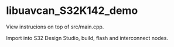 # libuavcan_S32K142_demo

View instrucions on top of src/main.cpp.

Import into S32 Design Studio, build, flash and interconnect nodes.
